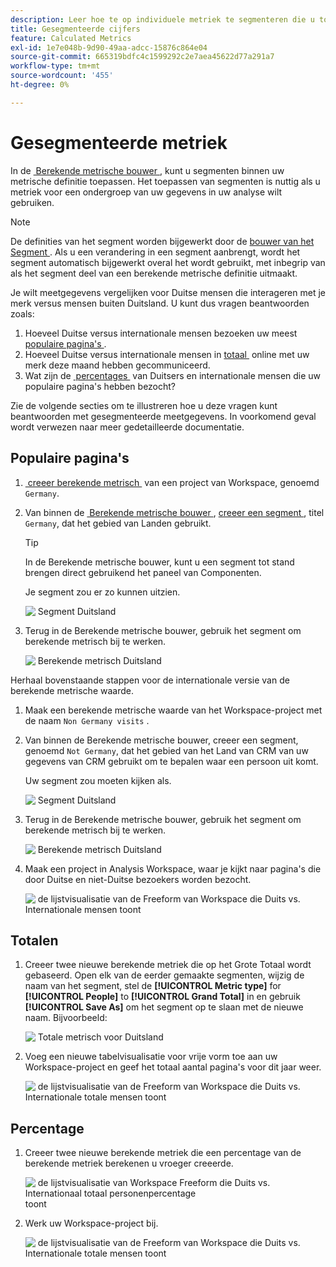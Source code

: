 ```yaml
---
description: Leer hoe te op individuele metriek te segmenteren die u toestaat om metrische vergelijkingen binnen de zelfde visualisatie te maken.
title: Gesegmenteerde cijfers
feature: Calculated Metrics
exl-id: 1e7e048b-9d90-49aa-adcc-15876c864e04
source-git-commit: 665319bdfc4c1599292c2e7aea45622d77a291a7
workflow-type: tm+mt
source-wordcount: '455'
ht-degree: 0%

---
```


# Gesegmenteerde metriek

In de [&#x200B; Berekende metrische bouwer &#x200B;](cm-build-metrics.md#definition-builder), kunt u segmenten binnen uw metrische definitie toepassen. Het toepassen van segmenten is nuttig als u metriek voor een ondergroep van uw gegevens in uw analyse wilt gebruiken.

>[!NOTE]
>
>De definities van het segment worden bijgewerkt door de [&#x200B; bouwer van het Segment &#x200B;](/help/components/segmentation/segmentation-workflow/seg-build.md). Als u een verandering in een segment aanbrengt, wordt het segment automatisch bijgewerkt overal het wordt gebruikt, met inbegrip van als het segment deel van een berekende metrische definitie uitmaakt.
>

Je wilt meetgegevens vergelijken voor Duitse mensen die interageren met je merk versus mensen buiten Duitsland. U kunt dus vragen beantwoorden zoals:

1. Hoeveel Duitse versus internationale mensen bezoeken uw meest [&#x200B; populaire pagina&#39;s &#x200B;](#popular-pages).
1. Hoeveel Duitse versus internationale mensen in [&#x200B; totaal &#x200B;](#totals) online met uw merk deze maand hebben gecommuniceerd.
1. Wat zijn de [&#x200B; percentages &#x200B;](#percentages) van Duitsers en internationale mensen die uw populaire pagina&#39;s hebben bezocht?

Zie de volgende secties om te illustreren hoe u deze vragen kunt beantwoorden met gesegmenteerde meetgegevens. In voorkomend geval wordt verwezen naar meer gedetailleerde documentatie.

## Populaire pagina&#39;s

1. [&#x200B; creeer berekende metrisch &#x200B;](../cm-workflow.md) van een project van Workspace, genoemd `Germany`.
1. Van binnen de [&#x200B; Berekende metrische bouwer &#x200B;](cm-build-metrics.md), [&#x200B; creeer een segment &#x200B;](/help/components/segmentation/segmentation-workflow/seg-build.md), titel `Germany`, dat het gebied van Landen gebruikt.

   >[!TIP]
   >
   >In de Berekende metrische bouwer, kunt u een segment tot stand brengen direct gebruikend het paneel van Componenten.
   >   

   Je segment zou er zo kunnen uitzien.

   ![&#x200B; Segment Duitsland &#x200B;](assets/segment-germany.png)

1. Terug in de Berekende metrische bouwer, gebruik het segment om berekende metrisch bij te werken.

   ![&#x200B; Berekende metrisch Duitsland &#x200B;](assets/germany-visits.png)

Herhaal bovenstaande stappen voor de internationale versie van de berekende metrische waarde.

1. Maak een berekende metrische waarde van het Workspace-project met de naam `Non Germany visits` .
1. Van binnen de Berekende metrische bouwer, creeer een segment, genoemd `Not Germany`, dat het gebied van het Land van CRM van uw gegevens van CRM gebruikt om te bepalen waar een persoon uit komt.

   Uw segment zou moeten kijken als.

   ![&#x200B; Segment Duitsland &#x200B;](assets/segment-not-germany.png)

1. Terug in de Berekende metrische bouwer, gebruik het segment om berekende metrisch bij te werken.

   ![&#x200B; Berekende metrisch Duitsland &#x200B;](assets/non-germany-visits.png)


1. Maak een project in Analysis Workspace, waar je kijkt naar pagina&#39;s die door Duitse en niet-Duitse bezoekers worden bezocht.

   ![&#x200B; de lijstvisualisatie van de Freeform van Workspace die Duits vs. Internationale mensen toont &#x200B;](assets/workspace-german-vs-international.png)


## Totalen

1. Creeer twee nieuwe berekende metriek die op het Grote Totaal wordt gebaseerd. Open elk van de eerder gemaakte segmenten, wijzig de naam van het segment, stel de **[!UICONTROL Metric type]** for **[!UICONTROL People]** to **[!UICONTROL Grand Total]** in en gebruik **[!UICONTROL Save As]** om het segment op te slaan met de nieuwe naam. Bijvoorbeeld:

   ![&#x200B; Totale metrisch voor Duitsland &#x200B;](assets/calculated-metric-germany-total.png)

1. Voeg een nieuwe tabelvisualisatie voor vrije vorm toe aan uw Workspace-project en geef het totaal aantal pagina&#39;s voor dit jaar weer.

   ![&#x200B; de lijstvisualisatie van de Freeform van Workspace die Duits vs. Internationale totale mensen toont &#x200B;](assets/workspace-german-vs-international-totals.png)


## Percentage

1. Creeer twee nieuwe berekende metriek die een percentage van de berekende metriek berekenen u vroeger creeerde.

   ![&#x200B; de lijstvisualisatie van Workspace Freeform die Duits vs. Internationaal totaal personenpercentage &#x200B;](assets/calculated-metric-germany-total-percentage.png) toont


1. Werk uw Workspace-project bij.

   ![&#x200B; de lijstvisualisatie van de Freeform van Workspace die Duits vs. Internationale totale mensen toont &#x200B;](assets/workspace-german-vs-international-totals-percentage.png)

